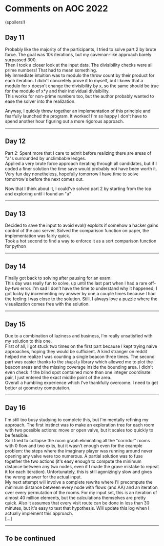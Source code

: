 # Comments on AOC 2022

(spoilers!)  

## Day 11
Probably like the majority of the participants, 
I tried to solve part 2 by brute force. The goal was 10k 
iterations, but my caveman-like approach barely 
surpassed 300.  
Then I took a closer look at the input data. The 
divisibility checks were all prime numbers! 
That had to mean something.  
My immediate intuition was to modulo the throw count 
by their product for each iteration. I didn't concretely 
prove it to myself, but I knew that a modulo for x 
doesn't change the divisibility by x, so the same should 
be true for the modulo of x\*y and their individual divisibility.  
This works for non-prime numbers too, but the author probably 
wanted to ease the solver into the realization.

Anyway, I quickly threw together an implementation of this 
principle and fearfully launched the program. 
It worked! I'm so happy I don't have to spend another hour 
figuring out a more rigorous approach.

---

## Day 12
Part 2: 
Spent more that I care to admit before realizing there are 
areas of "a"s surrounded by unclimbable ledges.  
Applied a very brute force approach iterating through all 
candidates, but if I coded a finer solution the time save 
would probably not have been worth it.  
Very fun day nonetheless, hopefully tomorrow I have time 
to solve tomorrow's before the next comes out.

Now that I think about it, I could've solved part 2 
by starting from the top and exploring until i found an "a"

---

## Day 13
Decided to save the input to avoid eval() exploits if 
somehow a hacker gains control of the aoc server. Solved the 
comparison function on paper, the implementation was fairly quick.  
Took a hot second to find a way to enforce it as a sort comparison 
function for python

---

## Day 14
Finally got back to solving after pausing for an exam.  
This day was really fun to solve, up until the last part when I had a 
rare off-by-two error. I'm sad I don't have the time to understand why it happened, 
I got lucky by incrementing my answer by one a couple times because I had the feeling I 
was close to the solution. Still, I always love a puzzle where the visualization comes 
free with the solution.

---

## Day 15
Due to a combination of laziness and business, I'm really 
unsatisfied with my solution to this one.  
First of all, I got stuck two times on the first part because 
I kept trying naive approaches, hoping they would be sufficient. 
A kind stranger on reddit helped me realize I was counting a 
single beacon three times. The second part was easier thanks to 
the `shapely` library which allowed me to plot the beacon areas and 
the missing coverage inside the bounding area. I didn't even check if 
the blind spot contained more than one integer coordinate pair, I 
just entered the exact middle point of the area.  
Overall a humbling experience which I've thankfully overcome. 
I need to get better at geometry computation.

---

## Day 16
I'm still too busy studying to complete this, but I'm mentally 
refining my approach. The first instinct was to make an 
exploration tree for each room with two possible actions: move 
or open valve, but it scales too quickly to be feasible.  
So I tried to collapse the room graph eliminating all the "corridor" 
rooms with 0 flow and two exits, but it wasn't enough even for the 
example problem: the steps where the imaginary player was running around 
never opening any valve were too numerous. A partial solution was to 
fuse together the two actions (it's easy enough to compute the 
minimum distance between any two nodes, even if I made the grave 
mistake to repeat it for each iteration). Unfortunately, this is 
still agonizingly slow and gives the wrong answer for the actual 
input.  
My next attempt will involve a complete rewrite where I'll precompute 
the minimum distance between every node with flows (and AA) and an 
iteration over every permutation of the rooms. For my input set, 
this is an iteration of almost 40 million elements, but the calculations 
themselves are pretty quick. Also it assumes that every visit route 
can be done in less than 30 minutes, but it's easy to test that 
hypothesis. Will update this log when I actually implement this approach.  
[...]

---

## To be continued
